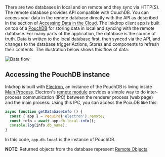 There are two databases in local and on remote and they sync via HTTP(S).
The remote database provides API compatible with CouchDB. You can access your data in the remote database directly with the API as described in the section of [Accessing Data in the Cloud](/manual/accessing-data-in-the-cloud).
The Inkdrop client app is built on top of a [PouchDB](https://pouchdb.com/) for storing data in local and syncing with the remote database. For many parts of the application, the database is the source of truth. Data is written to the local database first, then synced via the API, and changes to the database trigger Actions, Stores and components to refresh their contents. The illustration below shows this flow of data:

![Data flow](/manual/2-5-accessing-the-database_data-flow.png)

## Accessing the PouchDB instance

Inkdrop is built with [Electron](http://electron.atom.io/), an instance of the PouchDB is living inside [Main Process](https://github.com/electron/electron/blob/master/docs/tutorial/quick-start.md#main-process). Electron's [remote module](https://github.com/electron/electron/blob/master/docs/api/remote.md) provides 
 a simple way to do inter-process communication (IPC) between the renderer process (web page) and the main process. Using this IPC, you can access the PocuDB like this:

```js
async function getDatabaseInfo () {
  const { app } = require('electron').remote;
  const info = await app.db.local.info();
  console.log(info.db_name);
}
```

In this code, `app.db.local` is the instance of PouchDB.

<div class="ui info message">
<strong>NOTE</strong>: Returned objects from the database represent <a href="https://github.com/electron/electron/blob/master/docs/api/remote.md#remote-objects">Remote Objects</a>.
</div>


